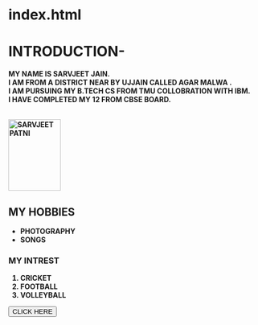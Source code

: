 # index.html
<html>
<head>
	<title>SELF INTRODUCTION</title>

</head>
<body>
<h1>INTRODUCTION-</h1><b>
<p>MY NAME IS SARVJEET JAIN.<br> I AM FROM A DISTRICT NEAR BY UJJAIN CALLED AGAR MALWA .<br>I AM PURSUING MY B.TECH CS FROM TMU COLLOBRATION WITH IBM.<br>I HAVE COMPLETED MY 12 FROM CBSE BOARD.</P><br>

<img src="IMG_0837.jpg" alt= "SARVJEET PATNI" width="104" height="142"/>

<h2>MY HOBBIES</h2>
<ul>
<li>PHOTOGRAPHY</li>
<li>SONGS</li>
</ul>

<h3>MY INTREST</h3>
<ol>
<li>CRICKET</li>
<li>FOOTBALL</li>
<li>VOLLEYBALL</li>
</ol>
<button>CLICK HERE</button><br>

</body>
</html>
